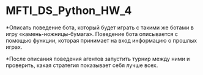 # MFTI_DS_Python_HW_4

*Описать поведение бота, который будет играть с такими же ботами в игру «камень-ножницы-бумага». Поведение бота описывается с помощью функции, которая принимает на вход информацию о прошлых играх. 


*После описания поведения агентов запустить турнир между ними и проверить, какая стратегия показывает себя лучше всех.